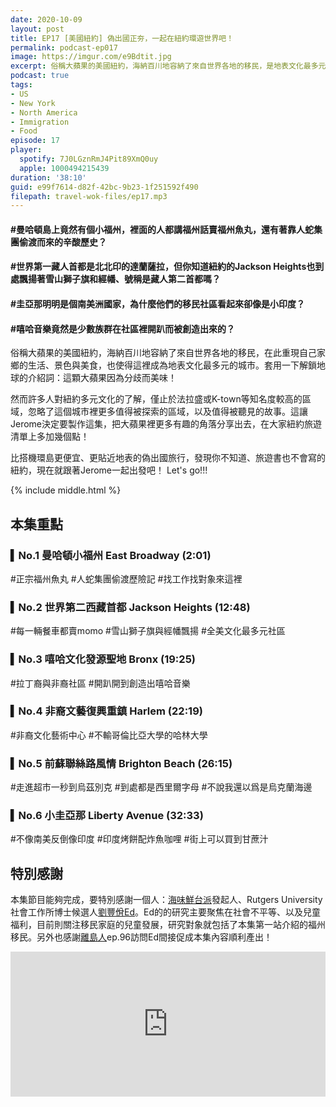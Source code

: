 ```yaml
---
date: 2020-10-09
layout: post
title: EP17 [美國紐約] 偽出國正夯，一起在紐約環遊世界吧！
permalink: podcast-ep017
image: https://imgur.com/e9Bdtit.jpg
excerpt: 俗稱大蘋果的美國紐約，海納百川地容納了來自世界各地的移民，是地表文化最多元的城市；然而許多人對它的了解，僅止於法拉盛或K-town等知名度較高的區域，這讓Jerome決定要製作這集，把大蘋果裡更多有趣的角落分享出去！比搭機環島更便宜、更貼近地表的偽出國旅行，發現你不知道、旅遊書也不會寫的紐約，現在就跟著Jerome一起出發吧！ Let's go!!!
podcast: true
tags:
- US
- New York
- North America
- Immigration
- Food
episode: 17
player:
  spotify: 7J0LGznRmJ4Pit89XmQ0uy
  apple: 1000494215439
duration: '38:10'
guid: e99f7614-d82f-42bc-9b23-1f251592f490
filepath: travel-wok-files/ep17.mp3
---
```


#### #曼哈頓島上竟然有個小福州，裡面的人都講福州話賣福州魚丸，還有著靠人蛇集團偷渡而來的辛酸歷史？

#### #世界第一藏人首都是北北印的達蘭薩拉，但你知道紐約的Jackson Heights也到處飄揚著雪山獅子旗和經幡、號稱是藏人第二首都嗎？

#### #圭亞那明明是個南美洲國家，為什麼他們的移民社區看起來卻像是小印度？

#### #嘻哈音樂竟然是少數族群在社區裡開趴而被創造出來的？

俗稱大蘋果的美國紐約，海納百川地容納了來自世界各地的移民，在此重現自己家鄉的生活、景色與美食，也使得這裡成為地表文化最多元的城市。套用一下解鎖地球的介紹詞：這顆大蘋果因為分歧而美味！

然而許多人對紐約多元文化的了解，僅止於法拉盛或K-town等知名度較高的區域，忽略了這個城市裡更多值得被探索的區域，以及值得被聽見的故事。這讓Jerome決定要製作這集，把大蘋果裡更多有趣的角落分享出去，在大家紐約旅遊清單上多加幾個點！

比搭機環島更便宜、更貼近地表的偽出國旅行，發現你不知道、旅遊書也不會寫的紐約，現在就跟著Jerome一起出發吧！ Let's go!!!



{% include middle.html %}

## 本集重點

### ▍No.1 曼哈頓小福州 East Broadway (2:01)
#正宗福州魚丸
#人蛇集團偷渡歷險記
#找工作找對象來這裡

### ▍No.2 世界第二西藏首都 Jackson Heights (12:48)
#每一輛餐車都賣momo
#雪山獅子旗與經幡飄揚
#全美文化最多元社區

### ▍No.3 嘻哈文化發源聖地 Bronx (19:25)
#拉丁裔與非裔社區
#開趴開到創造出嘻哈音樂

### ▍No.4 非裔文藝復興重鎮 Harlem (22:19)
#非裔文化藝術中心
#不輸哥倫比亞大學的哈林大學

### ▍No.5 前蘇聯絲路風情 Brighton Beach (26:15)
#走進超市一秒到烏茲別克
#到處都是西里爾字母
#不說我還以爲是烏克蘭海邊

### ▍No.6 小圭亞那 Liberty Avenue (32:33)
#不像南美反倒像印度
#印度烤餅配炸魚咖哩
#街上可以買到甘蔗汁

## 特別感謝

本集節目能夠完成，要特別感謝一個人：[海味鮮台派](https://www.facebook.com/SeaFormosa/)發起人、Rutgers University社會工作所博士候選人[劉豐佾Ed](https://www.linkedin.com/in/feng-yi-liu-4121597b/)。Ed的的研究主要聚焦在社會不平等、以及兒童福利，目前則關注移民家庭的兒童發展，研究對象就包括了本集第一站介紹的福州移民。另外也感謝[離島人](http://linktr.ee/humansoffshore)ep.96訪問Ed間接促成本集內容順利產出！

<iframe src="https://open.spotify.com/embed-podcast/episode/4TXXEFPbZcAYdOx3UE6XS0" width="100%" height="232" frameborder="0" allowtransparency="true" allow="encrypted-media"></iframe>
